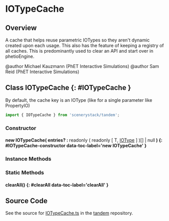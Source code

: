 # IOTypeCache

## Overview

A cache that helps reuse parametric IOTypes so they aren't dynamic created upon each usage. This also has the feature
of keeping a registry of all caches. This is predominantly used to clear an API and start over in phetioEngine.

@author Michael Kauzmann (PhET Interactive Simulations)
@author Sam Reid (PhET Interactive Simulations)

## Class IOTypeCache {: #IOTypeCache }


By default, the cache key is an IOType (like for a single parameter like PropertyIO)

```js
import { IOTypeCache } from 'scenerystack/tandem';
```
### Constructor

#### new IOTypeCache( entries? : <span style="font-weight: 400;">readonly ( readonly [ T, [IOType](../tandem/IOType.md) ] )[] | <span style="color: hsla(calc(var(--md-hue) + 180deg),80%,40%,1);">null</span></span> ) {: #IOTypeCache-constructor data-toc-label='new IOTypeCache' }

### Instance Methods



### Static Methods

#### clearAll() {: #clearAll data-toc-label='clearAll' }



## Source Code

See the source for [IOTypeCache.ts](https://github.com/phetsims/tandem/blob/main/js/IOTypeCache.ts) in the [tandem](https://github.com/phetsims/tandem) repository.

